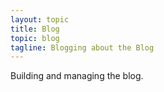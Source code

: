 ```yaml
---
layout: topic
title: Blog
topic: blog
tagline: Blogging about the Blog
---
```


Building and managing the blog.